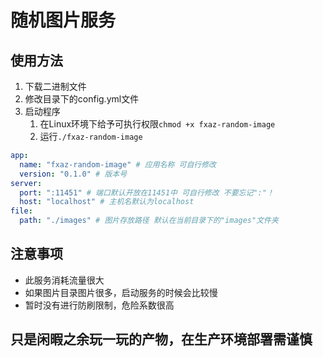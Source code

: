 # 随机图片服务

## 使用方法

1. 下载二进制文件
2. 修改目录下的config.yml文件
3. 启动程序
    1. 在Linux环境下给予可执行权限`chmod +x fxaz-random-image`
    2. 运行`./fxaz-random-image`

```yaml
app:
  name: "fxaz-random-image" # 应用名称 可自行修改
  version: "0.1.0" # 版本号
server:
  port: ":11451" # 端口默认开放在11451中 可自行修改 不要忘记":"！
  host: "localhost" # 主机名默认为localhost
file:
  path: "./images" # 图片存放路径 默认在当前目录下的"images"文件夹
```

## 注意事项

- 此服务消耗流量很大
- 如果图片目录图片很多，启动服务的时候会比较慢
- 暂时没有进行防刷限制，危险系数很高

## 只是闲暇之余玩一玩的产物，在生产环境部署需谨慎
